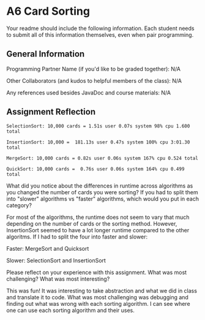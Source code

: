 # A6 Card Sorting

Your readme should include the following information. Each student needs to submit all of this information themselves, even when pair programming. 

## General Information
Programming Partner Name (if you'd like to be graded together): N/A

Other Collaborators (and kudos to helpful members of the class): N/A

Any references used besides JavaDoc and course materials: N/A

## Assignment Reflection

```
SelectionSort: 10,000 cards = 1.51s user 0.07s system 98% cpu 1.600 total

InsertionSort: 10,000 =  181.13s user 0.47s system 100% cpu 3:01.30 total

MergeSort: 10,000 cards = 0.82s user 0.06s system 167% cpu 0.524 total

QuickSort: 10,000 cards =  0.76s user 0.06s system 164% cpu 0.499 total

```

What did you notice about the differences in runtime across algorithms as you changed the number of cards you were sorting? If you had to split them into "slower" algorithms vs "faster" algorithms, which would you put in each category?

For most of the algorithms, the runtime does not seem to vary that much depending on the number of cards or the sorting method. However, InsertionSort seemed to have a lot longer runtime compared to the other algoritms. If I had to split the four into faster and slower:

Faster: MergeSort and Quicksort

Slower: SelectionSort and InsertionSort 

Please reflect on your experience with this assignment. What was most challenging? What was most interesting?

This was fun! It was interesting to take abstraction and what we did in class and translate it to code. What was most challenging was debugging and finding out what was wrong with each sorting algorithm. I can see where one can use each sorting algorithm and their uses. 